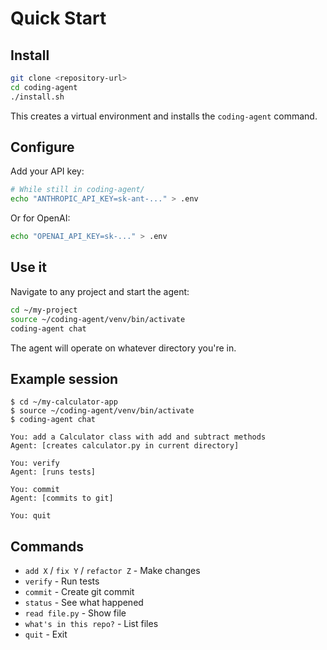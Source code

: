 # Quick Start

## Install

```bash
git clone <repository-url>
cd coding-agent
./install.sh
```

This creates a virtual environment and installs the `coding-agent` command.

## Configure

Add your API key:

```bash
# While still in coding-agent/
echo "ANTHROPIC_API_KEY=sk-ant-..." > .env
```

Or for OpenAI:

```bash
echo "OPENAI_API_KEY=sk-..." > .env
```

## Use it

Navigate to any project and start the agent:

```bash
cd ~/my-project
source ~/coding-agent/venv/bin/activate
coding-agent chat
```

The agent will operate on whatever directory you're in.

## Example session

```
$ cd ~/my-calculator-app
$ source ~/coding-agent/venv/bin/activate
$ coding-agent chat

You: add a Calculator class with add and subtract methods
Agent: [creates calculator.py in current directory]

You: verify
Agent: [runs tests]

You: commit
Agent: [commits to git]

You: quit
```

## Commands

- `add X` / `fix Y` / `refactor Z` - Make changes
- `verify` - Run tests
- `commit` - Create git commit
- `status` - See what happened
- `read file.py` - Show file
- `what's in this repo?` - List files
- `quit` - Exit

